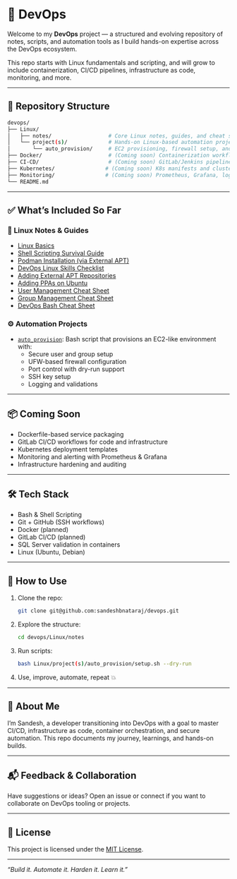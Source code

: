# 🚀 DevOps

Welcome to my **DevOps** project — a structured and evolving repository of notes, scripts, and automation tools as I build hands-on expertise across the DevOps ecosystem.

This repo starts with Linux fundamentals and scripting, and will grow to include containerization, CI/CD pipelines, infrastructure as code, monitoring, and more.

---

## 📂 Repository Structure

```bash
devops/
├── Linux/
│   ├── notes/                  # Core Linux notes, guides, and cheat sheets
│   └── project(s)/             # Hands-on Linux-based automation projects
│       └── auto_provision/     # EC2 provisioning, firewall setup, and SSH hardening
├── Docker/                     # (Coming soon) Containerization workflows
├── CI-CD/                      # (Coming soon) GitLab/Jenkins pipelines and automation
├── Kubernetes/                # (Coming soon) K8s manifests and cluster experiments
├── Monitoring/                # (Coming soon) Prometheus, Grafana, logging setup
└── README.md
```

---

## ✅ What’s Included So Far


### 🔧 Linux Notes & Guides

- [Linux Basics](Linux/notes/Linux_basics.md)
- [Shell Scripting Survival Guide](Linux/notes/shell_scripting_survival_guide.md)
- [Podman Installation (via External APT)](Linux/notes/podman_installation_guide.md)
- [DevOps Linux Skills Checklist](Linux/notes/devops_linux_skills_checklist.md)
- [Adding External APT Repositories](Linux/notes/add_external_apt_repo_guide.md)
- [Adding PPAs on Ubuntu](Linux/notes/add_ppa_ubuntu_guide.md)
- [User Management Cheat Sheet](Linux/notes/linux_user_mgmt_cheatsheet.md)
- [Group Management Cheat Sheet](Linux/notes/linux_group_mgmt_cheatsheet.md)
- [DevOps Bash Cheat Sheet](Linux/notes/devOps_bash_cheat_sheet.md)


### ⚙️ Automation Projects
- [`auto_provision`](Linux/project(s)/auto_provision/setup.sh): Bash script that provisions an EC2-like environment with:
  - Secure user and group setup
  - UFW-based firewall configuration
  - Port control with dry-run support
  - SSH key setup
  - Logging and validations

---

## 📦 Coming Soon

- Dockerfile-based service packaging
- GitLab CI/CD workflows for code and infrastructure
- Kubernetes deployment templates
- Monitoring and alerting with Prometheus & Grafana
- Infrastructure hardening and auditing

---

## 🛠️ Tech Stack

- Bash & Shell Scripting
- Git + GitHub (SSH workflows)
- Docker (planned)
- GitLab CI/CD (planned)
- SQL Server validation in containers
- Linux (Ubuntu, Debian)

---

## 📌 How to Use

1. Clone the repo:
   ```bash
   git clone git@github.com:sandeshbnataraj/devops.git
   ```

2. Explore the structure:
   ```bash
   cd devops/Linux/notes
   ```

3. Run scripts:
   ```bash
   bash Linux/project(s)/auto_provision/setup.sh --dry-run
   ```

4. Use, improve, automate, repeat 💥

---

## 👋 About Me

I’m Sandesh, a developer transitioning into DevOps with a goal to master CI/CD, infrastructure as code, container orchestration, and secure automation. This repo documents my journey, learnings, and hands-on builds.

---

## 📬 Feedback & Collaboration

Have suggestions or ideas? Open an issue or connect if you want to collaborate on DevOps tooling or projects.

---

## 📖 License

This project is licensed under the [MIT License](LICENSE).

---

_“Build it. Automate it. Harden it. Learn it.”_

